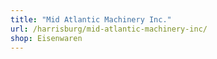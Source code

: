 ```yaml
---
title: "Mid Atlantic Machinery Inc."
url: /harrisburg/mid-atlantic-machinery-inc/
shop: Eisenwaren
---
```

